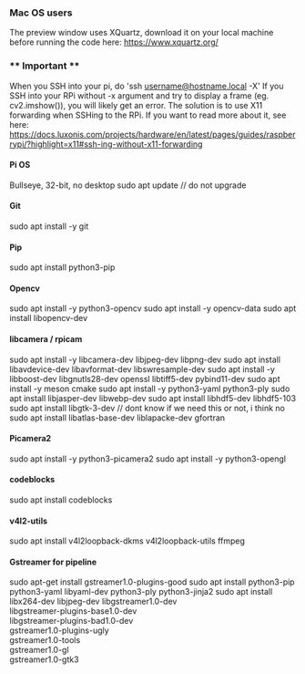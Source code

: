 ### Mac OS users
The preview window uses XQuartz, download it on your local machine before running the code here: https://www.xquartz.org/

### ** Important **
When you SSH into your pi, do 'ssh username@hostname.local -X' 
If you SSH into your RPi without -x argument and try to display a frame (eg. cv2.imshow()), you will likely get an error. 
The solution is to use X11 forwarding when SSHing to the RPi. If you want to read more about it, see here: https://docs.luxonis.com/projects/hardware/en/latest/pages/guides/raspberrypi/?highlight=x11#ssh-ing-without-x11-forwarding

#### Pi OS
Bullseye, 32-bit, no desktop
sudo apt update     // do not upgrade 

#### Git
sudo apt install -y git

#### Pip
sudo apt install python3-pip

#### Opencv
sudo apt install -y python3-opencv
sudo apt install -y opencv-data
sudo apt install libopencv-dev

#### libcamera / rpicam
sudo apt install -y libcamera-dev libjpeg-dev libpng-dev
sudo apt install libavdevice-dev libavformat-dev libswresample-dev
sudo apt install -y libboost-dev libgnutls28-dev openssl libtiff5-dev pybind11-dev
sudo apt install -y meson cmake
sudo apt install -y python3-yaml python3-ply
sudo apt install libjasper-dev libwebp-dev
sudo apt install libhdf5-dev libhdf5-103
sudo apt install libgtk-3-dev       // dont know if we need this or not, i think no
sudo apt install libatlas-base-dev liblapacke-dev gfortran

#### Picamera2 
sudo apt install -y python3-picamera2
sudo apt install -y python3-opengl

#### codeblocks 
sudo apt install codeblocks

####  v4l2-utils 
sudo apt install v4l2loopback-dkms v4l2loopback-utils ffmpeg

#### Gstreamer for pipeline
sudo apt-get install gstreamer1.0-plugins-good
sudo apt install python3-pip python3-yaml libyaml-dev python3-ply python3-jinja2
sudo apt install libx264-dev libjpeg-dev libgstreamer1.0-dev \
     libgstreamer-plugins-base1.0-dev \
     libgstreamer-plugins-bad1.0-dev \
     gstreamer1.0-plugins-ugly \
     gstreamer1.0-tools \
     gstreamer1.0-gl \
     gstreamer1.0-gtk3


